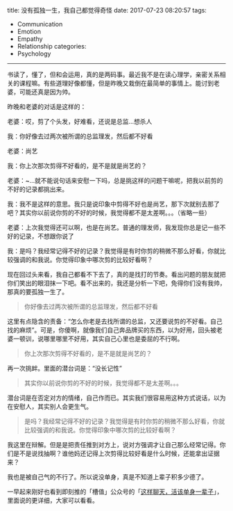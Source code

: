 title: 没有孤独一生，我自己都觉得奇怪
date: 2017-07-23 08:20:57
tags:
  - Communication
  - Emotion
  - Empathy
  - Relationship
categories:
  - Psychology
---

书读了，懂了，但和会运用，真的是两码事。最近我不是在读心理学，亲密关系相关的课程嘛。有些道理好像都懂，但是昨晚又栽倒在最简单的事情上。能讨到老婆，可能还真是因为帅。  

昨晚和老婆的对话是这样的：  

老婆：哎，剪了个头发，好难看，还说是总监...想杀人  

我：你好像去过两次被所谓的总监理发，然后都不好看  

老婆：尚艺  

我：你上次那次剪得不好看的，是不是就是尚艺的？  

老婆：~...就不能说句话来安慰一下吗，总是挑这样的问题干嘛呢，把我以前剪的不好的记录都挑出来。  

我：我不是这样的意思。我只是说印象中剪得不好也是尚艺，那下次就别去那了吧？其实你以前说你剪的不好的时候，我觉得都不是太差啊。。。（省略一些）  

老婆：上次我觉得还可以啊，也是在尚艺。普通的理发师，我发现你总是记一些不好的记录，不想跟你说了  

我：是吗？我经常记得不好的记录？我觉得是有时你剪的稍微不那么好看，你就比较强调的和我说。你觉得印象中哪次剪的比较好看啊？  


现在回过头来看，我自己都看不下去了，真的是找打的节奏。看出问题的朋友就把你们笑出的眼泪抹一下吧。看不出来的，我还是分析一下吧，免得你们没有我帅，那真的要孤独一生了。  

>你好像去过两次被所谓的总监理发，然后都不好看

这里有点隐含的责备：“怎么你老是去找所谓的总监，又还要说剪的不好看。自己找的麻烦”。可是，你傻啊，就像我们自己奔品牌买的东西，以为好用，回头被老婆一顿训，说哪里哪里不好用，其实自己心里也是委屈的不行啊。  

>你上次那次剪得不好看的，是不是就是尚艺的？

再一次挑衅。里面的潜台词是：“没长记性”

>其实你以前说你剪的不好的时候，我觉得都不是太差啊。。。

潜台词是在否定对方的情绪，自己作而已。其实我们很容易用这种方式说话，以为在安慰人，其实别人会更生气。  

>是吗？我经常记得不好的记录？我觉得是有时你剪的稍微不那么好看，你就比较强调的和我说。你觉得印象中哪次剪的比较好看啊？  

我这里在辩解。但是是把责任推到对方上，说对方强调才让自己那么经常记得。你们是不是说找抽啊？谁他妈还记得上次剪得比较好看是什么时候，还能拿出证据来？  

我也是被自己气的不行了。所以说没单身，真是不知道上辈子积多少德了。  

一早起来刚好也看到即刻推的「槽值」公众号的「[这样聊天，活该单身一辈子][]」，里面说的更详细，大家可以看看。

[这样聊天，活该单身一辈子]: https://mp.weixin.qq.com/s?__biz=MzIzNDAxNjkxOA==&mid=2650572006&idx=1&sn=71085222cf0f9348775304fd8a27b561&scene=21#wechat_redirect
